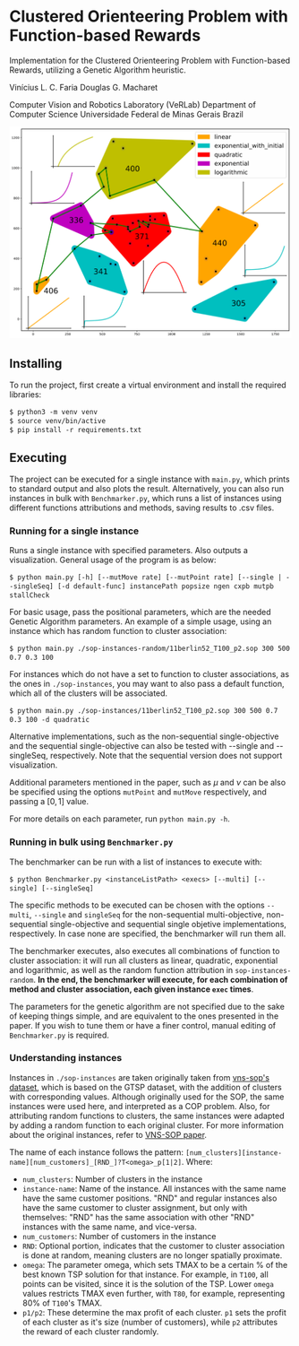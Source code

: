 # Clustered Orienteering Problem with Function-based Rewards

Implementation for the Clustered Orienteering Problem with Function-based Rewards, utilizing a Genetic Algorithm heuristic.

Vinícius L. C. Faria
Douglas G. Macharet

Computer Vision and Robotics Laboratory (VeRLab)
Department of Computer Science
Universidade Federal de Minas Gerais
Brazil

![Example path for berlin instance](./screenshots/berlin.png)

## Installing

To run the project, first create a virtual environment and install the required libraries:

```console
$ python3 -m venv venv
$ source venv/bin/active
$ pip install -r requirements.txt
```

## Executing

The project can be executed for a single instance with `main.py`, which prints to standard output and also plots the result. Alternatively, you can also run instances in bulk with `Benchmarker.py`, which runs a list of instances using different functions attributions and methods, saving results to .csv files.

### Running for a single instance

Runs a single instance with specified parameters. Also outputs a visualization. General usage of the program is as below:

```console
$ python main.py [-h] [--mutMove rate] [--mutPoint rate] [--single | --singleSeq] [-d default-func] instancePath popsize ngen cxpb mutpb stallCheck
```

For basic usage, pass the positional parameters, which are the needed Genetic Algorithm parameters. An example of a simple usage, using an instance which has random function to cluster association:

```console
$ python main.py ./sop-instances-random/11berlin52_T100_p2.sop 300 500 0.7 0.3 100
```

For instances which do not have a set to function to cluster associations, as the ones in `./sop-instances`, you may want to also pass a default function, which all of the clusters will be associated.

```console
$ python main.py ./sop-instances/11berlin52_T100_p2.sop 300 500 0.7 0.3 100 -d quadratic
```

Alternative implementations, such as the non-sequential single-objective and the sequential single-objective can also be tested with --single and --singleSeq, respectively. Note that the sequential version does not support visualization.

Additional parameters mentioned in the paper, such as $\mu$ and $\nu$ can be also be specified using the options `mutPoint` and `mutMove` respectively, and passing a $[0,1]$ value.

For more details on each parameter, run `python main.py -h`.

### Running in bulk using `Benchmarker.py`

The benchmarker can be run with a list of instances to execute with:

```console
$ python Benchmarker.py <instanceListPath> <execs> [--multi] [--single] [--singleSeq]
```

The specific methods to be executed can be chosen with the options `--multi`, `--single` and `singleSeq` for the non-sequential multi-objective, non-sequential single-objective and sequential single objetive implementations, respectively. In case none are specified, the benchmarker will run them all.

The benchmarker executes, also executes all combinations of function to cluster association: it will run all clusters as linear, quadratic, exponential and logarithmic, as well as the random function attribution in `sop-instances-random`. **In the end, the benchmarker will execute, for each combination of method and cluster association, each given instance `exec` times**.

The parameters for the genetic algorithm are not specified due to the sake of keeping things simple, and are equivalent to the ones presented in the paper. If you wish to tune them or have a finer control, manual editing of `Benchmarker.py` is required.

### Understanding instances

Instances in `./sop-instances` are taken originally taken from [vns-sop's dataset](https://github.com/ctu-mrs/vns-sop), which is based on the GTSP dataset, with the addition of clusters with corresponding values. Although originally used for the SOP, the same instances were used here, and interpreted as a COP problem. Also, for attributing random functions to clusters, the same instances were adapted by adding a random function to each original cluster. For more information about the original instances, refer to [VNS-SOP paper](https://www.sciencedirect.com/science/article/pii/S0377221719300827).

The name of each instance follows the pattern: `[num_clusters][instance-name][num_customers]_[RND_]?T<omega>_p[1|2]`. Where:

- `num_clusters`: Number of clusters in the instance
- `instance-name`: Name of the instance. All instances with the same name have the same customer positions. "RND" and regular instances also have the same customer to cluster assignment, but only with themselves: "RND" has the same association with other "RND" instances with the same name, and vice-versa.
- `num_customers`: Number of customers in the instance
- `RND`: Optional portion, indicates that the customer to cluster association is done at random, meaning clusters are no longer spatially proximate.
- `omega`: The parameter omega, which sets TMAX to be a certain % of the best known TSP solution for that instance. For example, in `T100`, all points can be visited, since it is the solution of the TSP. Lower `omega` values restricts TMAX even further, with `T80`, for example, representing 80% of `T100`'s TMAX.
- `p1/p2`: These determine the max profit of each cluster. `p1` sets the profit of each cluster as it's size (number of customers), while `p2` attributes the reward of each cluster randomly.
